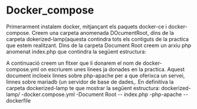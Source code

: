 # Docker_compose
Primerarment instalem docker, mitjançant els paquets docker-ce i docker-compose.
Creem una carpeta anomenada DOcumentRoot, dins de la carpeta dokerized-lamp(aquesta contindra tots els contiguts de la practica que estem realitzant. 
Dins de la carpeta Document Root creem un arxiu php anomenat index.php que contindra la següent estructura:
<?php
  phpinfo();
  ?>
  A continuació creem un fitxer que li donarem el nom de docker-compose.yml on escriurem unes linees ja donades en la practica.
  Aquest document incloeix linnes sobre php-apache per a que oferixca un servei, linnes sobre mariadb (un servidor de base de dades,.
  En definitiva la carpeta dockerized-lamp te que mostrar la següent estructura:
  dockerized-lamp/
  -docker.compose.yml
  -Document Root
    -- index.php
  -php-apache
    -- dockerfile
